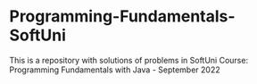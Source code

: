 # Programming-Fundamentals-SoftUni
 This is a repository with solutions of problems in SoftUni Course: Programming Fundamentals with Java - September 2022
